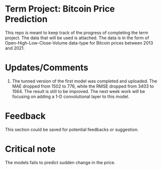 # Term Project: Bitcoin Price Prediction
This repo is meant to keep track of the progress of completing the term project.
The data that will be used is attached.
The data is in the form of Open-High-Low-Close-Volume data-type for Bitcoin prices between 2013 and 2021.
# Updates/Comments
1. The tunned version of the first model was completed and uploaded. The MAE dropped from 1502 to 776, while the RMSE dropped from 3403 to 1564.
The result is still to be improved. The next week work will be focusing on adding a 1-D convolutional layer to this model.
# Feedback
This section could be saved for potential feedbacks or suggestion.
# Critical note
The models fails to predict sudden change in the price. 
